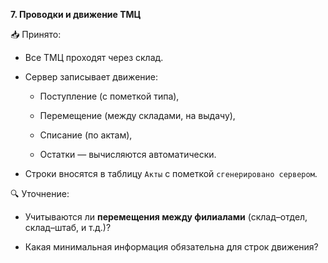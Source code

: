 **7. Проводки и движение ТМЦ**

📥 Принято:

- Все ТМЦ проходят через склад.

- Сервер записывает движение:
  
  - Поступление (с пометкой типа),
  
  - Перемещение (между складами, на выдачу),
  
  - Списание (по актам),
  
  - Остатки — вычисляются автоматически.

- Строки вносятся в таблицу `Акты` с пометкой `сгенерировано сервером`.

🔍 Уточнение:

- Учитываются ли **перемещения между филиалами** (склад–отдел, склад–штаб, и т.д.)?

- Какая минимальная информация обязательна для строк движения?
